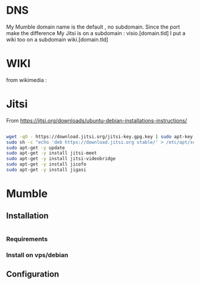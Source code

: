 
# DNS
 My Mumble domain name is the default , no subdomain. Since the port make the difference
 My Jitsi is on a subdomain : visio.[domain.tld]
 I put a wiki too on a subdomain wiki.[domain.tld]
# WIKI
from wikimedia : 

# Jitsi
From https://jitsi.org/downloads/ubuntu-debian-installations-instructions/

```BASH

wget -qO - https://download.jitsi.org/jitsi-key.gpg.key | sudo apt-key add -
sudo sh -c "echo 'deb https://download.jitsi.org stable/' > /etc/apt/sources.list.d/jitsi-stable.list"
sudo apt-get -y update
sudo apt-get -y install jitsi-meet
sudo apt-get -y install jitsi-videobridge
sudo apt-get -y install jicofo
sudo apt-get -y install jigasi
```

# Mumble
## Installation
```BASH
```
### Requirements
### Install on vps/debian

## Configuration